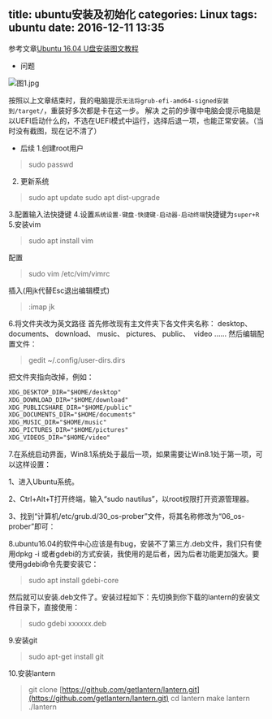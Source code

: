 title: ubuntu安装及初始化
categories: Linux
tags: ubuntu
date: 2016-12-11 13:35
---

参考文章[Ubuntu 16.04 U盘安装图文教程](http://www.linuxidc.com/Linux/2016-04/130520.htm)
* 问题

![图1.jpg](http://upload-images.jianshu.io/upload_images/1837782-2729c17d5a1914d9.jpg?imageMogr2/auto-orient/strip%7CimageView2/2/w/1240)
<!-- more -->
按照以上文章结束时，我的电脑提示`无法将grub-efi-amd64-signed安装到/target/`，重装好多次都是卡在这一步。
解决
之前的步骤中电脑会提示电脑是以UEFI启动什么的，不选在UEFI模式中运行，选择后退一项，也能正常安装。（当时没有截图，现在记不清了）
* 后续
1.创建root用户
> sudo passwd
2. 更新系统
> sudo apt update
> sudo apt dist-upgrade

3.配置输入法快捷键
4.设置`系统设置-键盘-快捷键-启动器-启动终端`快捷键为`super+R`
5.安装vim

> sudo apt install vim

配置

> sudo vim /etc/vim/vimrc

插入(用jk代替Esc退出编辑模式)

> :imap jk <Esc> 

6.将文件夹改为英文路径
首先修改现有主文件夹下各文件夹名称：
desktop、 documents、 download、 music、 pictures、 public、  video ……
然后编辑配置文件：

> gedit ~/.config/user-dirs.dirs

把文件夹指向改掉，例如：
```xml
XDG_DESKTOP_DIR="$HOME/desktop"
XDG_DOWNLOAD_DIR="$HOME/download"
XDG_PUBLICSHARE_DIR="$HOME/public"
XDG_DOCUMENTS_DIR="$HOME/documents"
XDG_MUSIC_DIR="$HOME/music"
XDG_PICTURES_DIR="$HOME/pictures"
XDG_VIDEOS_DIR="$HOME/video"
```

7.在系统启动界面，Win8.1系统处于最后一项，如果需要让Win8.1处于第一项，可以这样设置：

1、进入Ubuntu系统。

2、Ctrl+Alt+T打开终端，输入“sudo nautilus”，以root权限打开资源管理器。

3、找到“计算机/etc/grub.d/30_os-prober”文件，将其名称修改为“06_os-prober”即可：

8.ubuntu16.04的软件中心应该是有bug，安装不了第三方.deb文件，我们只有使用dpkg -i 或者gdebi的方式安装，我使用的是后者，因为后者功能更加强大。要使用gdebi命令先要安装它：

> sudo apt install gdebi-core


然后就可以安装.deb文件了。安装过程如下：先切换到你下载的lantern的安装文件目录下，直接使用：

> sudo gdebi xxxxxx.deb

9.安装git
> sudo apt-get install git

10.安装lantern
> git clone [https://github.com/getlantern/lantern.git](https://github.com/getlantern/lantern.git)
> cd lantern
> make lantern
> ./lantern
